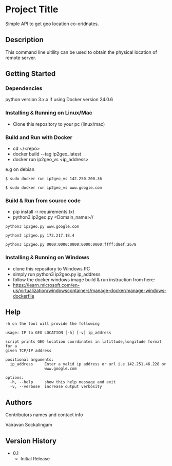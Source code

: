 # Project Title

Simple API to get geo location co-oridnates.

## Description

This command line uitility can be used to obtain the physical location of remote server.

## Getting Started

### Dependencies

python version 3.x.x
if using Docker version 24.0.6 

### Installing & Running on Linux/Mac

* Clone this repository to your pc (linux/mac) 

### Build and Run with Docker 
* cd ~/\<repo>
* docker build --tag ip2geo_latest
* docker run ip2geo_vs \<ip_address>
 
e.g on debian
```
$ sudo docker run ip2geo_vs 142.250.200.36
```
```
$ sudo docker run ip2geo_vs www.google.com
```
### Build & Run from source code
* pip install -r requirements.txt
* python3 ip2geo.py <Domain_name>/<ipv4>/<ipv6>
```
python3 ip2geo.py www.google.com 
```
```
python3 ip2geo.py 172.217.18.4
```
```
python3 ip2geo.py 0000:0000:0000:0000:0000:ffff:d8ef:2678
```

### Installing & Running on Windows

* clone this repository to Windows PC
* simply run python3 ip2geo.py ip_address
* follow the docker windows image build & run instruction from here:
* https://learn.microsoft.com/en-us/virtualization/windowscontainers/manage-docker/manage-windows-dockerfile


## Help

```
-h on the tool will provide the following

usage: IP to GEO LOCATION [-h] [-v] ip_address

script prints GEO location coordinates in latittude,longitude format for a
given TCP/IP address

positional arguments:
  ip_address     Enter a valid ip address or url i.e 142.251.46.228 or
                 www.google.com

options:
  -h, --help     show this help message and exit
  -v, --verbose  increase output verbosity
```

## Authors

Contributors names and contact info

Vairavan Sockalingam

## Version History

* 0.1
    * Initial Release
